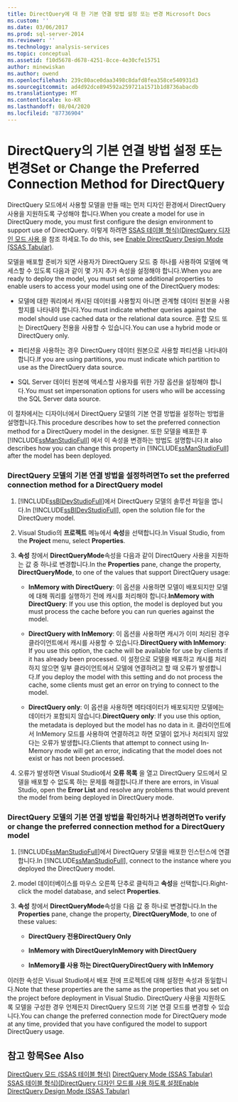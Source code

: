 ```yaml
---
title: DirectQuery에 대 한 기본 연결 방법 설정 또는 변경 Microsoft Docs
ms.custom: ''
ms.date: 03/06/2017
ms.prod: sql-server-2014
ms.reviewer: ''
ms.technology: analysis-services
ms.topic: conceptual
ms.assetid: f10d5678-d678-4251-8cce-4e30cfe15751
author: minewiskan
ms.author: owend
ms.openlocfilehash: 239c80ace0daa3498c8dafd8fea358ce540931d3
ms.sourcegitcommit: ad4d92dce894592a259721a1571b1d8736abacdb
ms.translationtype: MT
ms.contentlocale: ko-KR
ms.lasthandoff: 08/04/2020
ms.locfileid: "87736904"
---
```

# <a name="set-or-change-the-preferred-connection-method-for-directquery"></a><span data-ttu-id="57a86-102">DirectQuery의 기본 연결 방법 설정 또는 변경</span><span class="sxs-lookup"><span data-stu-id="57a86-102">Set or Change the Preferred Connection Method for DirectQuery</span></span>
  <span data-ttu-id="57a86-103">DirectQuery 모드에서 사용할 모델을 만들 때는 먼저 디자인 환경에서 DirectQuery 사용을 지원하도록 구성해야 합니다.</span><span class="sxs-lookup"><span data-stu-id="57a86-103">When you create a model for use in DirectQuery mode, you must first configure the design environment to support use of DirectQuery.</span></span> <span data-ttu-id="57a86-104">이렇게 하려면 [SSAS 테이블 형식&#41;&#40;DirectQuery 디자인 모드 사용 ](tabular-models/enable-directquery-mode-in-ssdt.md)을 참조 하세요.</span><span class="sxs-lookup"><span data-stu-id="57a86-104">To do this, see [Enable DirectQuery Design Mode &#40;SSAS Tabular&#41;](tabular-models/enable-directquery-mode-in-ssdt.md).</span></span>  
  
 <span data-ttu-id="57a86-105">모델을 배포할 준비가 되면 사용자가 DirectQuery 모드 중 하나를 사용하여 모델에 액세스할 수 있도록 다음과 같이 몇 가지 추가 속성을 설정해야 합니다.</span><span class="sxs-lookup"><span data-stu-id="57a86-105">When you are ready to deploy the model, you must set some additional properties to enable users to access your model using one of the DirectQuery modes:</span></span>  
  
-   <span data-ttu-id="57a86-106">모델에 대한 쿼리에서 캐시된 데이터를 사용할지 아니면 관계형 데이터 원본을 사용할지를 나타내야 합니다.</span><span class="sxs-lookup"><span data-stu-id="57a86-106">You must indicate whether queries against the model should use cached data or the relational data source.</span></span> <span data-ttu-id="57a86-107">혼합 모드 또는 DirectQuery 전용을 사용할 수 있습니다.</span><span class="sxs-lookup"><span data-stu-id="57a86-107">You can use a hybrid mode or DirectQuery only.</span></span>  
  
-   <span data-ttu-id="57a86-108">파티션을 사용하는 경우 DirectQuery 데이터 원본으로 사용할 파티션을 나타내야 합니다.</span><span class="sxs-lookup"><span data-stu-id="57a86-108">If you are using partitions, you must indicate which partition to use as the DirectQuery data source.</span></span>  
  
-   <span data-ttu-id="57a86-109">SQL Server 데이터 원본에 액세스할 사용자를 위한 가장 옵션을 설정해야 합니다.</span><span class="sxs-lookup"><span data-stu-id="57a86-109">You must set impersonation options for users who will be accessing the SQL Server data source.</span></span>  
  
 <span data-ttu-id="57a86-110">이 절차에서는 디자이너에서 DirectQuery 모델의 기본 연결 방법을 설정하는 방법을 설명합니다.</span><span class="sxs-lookup"><span data-stu-id="57a86-110">This procedure describes how to set the preferred connection method for a DirectQuery model in the designer.</span></span> <span data-ttu-id="57a86-111">또한 모델을 배포한 후 [!INCLUDE[ssManStudioFull](../includes/ssmanstudiofull-md.md)] 에서 이 속성을 변경하는 방법도 설명합니다.</span><span class="sxs-lookup"><span data-stu-id="57a86-111">It also describes how you can change this property in [!INCLUDE[ssManStudioFull](../includes/ssmanstudiofull-md.md)] after the model has been deployed.</span></span>  
  
### <a name="to-set-the-preferred-connection-method-for-a-directquery-model"></a><span data-ttu-id="57a86-112">DirectQuery 모델의 기본 연결 방법을 설정하려면</span><span class="sxs-lookup"><span data-stu-id="57a86-112">To set the preferred connection method for a DirectQuery model</span></span>  
  
1.  <span data-ttu-id="57a86-113">[!INCLUDE[ssBIDevStudioFull](../includes/ssbidevstudiofull-md.md)]에서 DirectQuery 모델의 솔루션 파일을 엽니다.</span><span class="sxs-lookup"><span data-stu-id="57a86-113">In [!INCLUDE[ssBIDevStudioFull](../includes/ssbidevstudiofull-md.md)], open the solution file for the DirectQuery model.</span></span>  
  
2.  <span data-ttu-id="57a86-114">Visual Studio의 **프로젝트** 메뉴에서 **속성**을 선택합니다.</span><span class="sxs-lookup"><span data-stu-id="57a86-114">In Visual Studio, from the **Project** menu, select **Properties**.</span></span>  
  
3.  <span data-ttu-id="57a86-115">**속성** 창에서 **DirectQueryMode**속성을 다음과 같이 DirectQuery 사용을 지원하는 값 중 하나로 변경합니다.</span><span class="sxs-lookup"><span data-stu-id="57a86-115">In the **Properties** pane, change the property, **DirectQueryMode**, to one of the values that support DirectQuery usage:</span></span>  
  
    -   <span data-ttu-id="57a86-116">**InMemory with DirectQuery**: 이 옵션을 사용하면 모델이 배포되지만 모델에 대해 쿼리를 실행하기 전에 캐시를 처리해야 합니다.</span><span class="sxs-lookup"><span data-stu-id="57a86-116">**InMemory with DirectQuery**: If you use this option, the model is deployed but you must process the cache before you can run queries against the model.</span></span>  
  
    -   <span data-ttu-id="57a86-117">**DirectQuery with InMemory**: 이 옵션을 사용하면 캐시가 이미 처리된 경우 클라이언트에서 캐시를 사용할 수 있습니다.</span><span class="sxs-lookup"><span data-stu-id="57a86-117">**DirectQuery with InMemory**: If you use this option, the cache will be available for use by clients if it has already been processed.</span></span> <span data-ttu-id="57a86-118">이 설정으로 모델을 배포하고 캐시를 처리하지 않으면 일부 클라이언트에서 모델에 연결하려고 할 때 오류가 발생합니다.</span><span class="sxs-lookup"><span data-stu-id="57a86-118">If you deploy the model with this setting and do not process the cache, some clients must get an error on trying to connect to the model.</span></span>  
  
    -   <span data-ttu-id="57a86-119">**DirectQuery only**: 이 옵션을 사용하면 메타데이터가 배포되지만 모델에는 데이터가 포함되지 않습니다.</span><span class="sxs-lookup"><span data-stu-id="57a86-119">**DirectQuery only**: If you use this option, the metadata is deployed but the model has no data in it.</span></span> <span data-ttu-id="57a86-120">클라이언트에서 InMemory 모드를 사용하여 연결하려고 하면 모델이 없거나 처리되지 않았다는 오류가 발생합니다.</span><span class="sxs-lookup"><span data-stu-id="57a86-120">Clients that attempt to connect using In-Memory mode will get an error, indicating that the model does not exist or has not been processed.</span></span>  
  
4.  <span data-ttu-id="57a86-121">오류가 발생하면 Visual Studio에서 **오류 목록** 을 열고 DirectQuery 모드에서 모델을 배포할 수 없도록 하는 문제를 해결합니다.</span><span class="sxs-lookup"><span data-stu-id="57a86-121">If there are errors, in Visual Studio, open the **Error List** and resolve any problems that would prevent the model from being deployed in DirectQuery mode.</span></span>  
  
### <a name="to-verify-or-change-the-preferred-connection-method-for-a-directquery-model"></a><span data-ttu-id="57a86-122">DirectQuery 모델의 기본 연결 방법을 확인하거나 변경하려면</span><span class="sxs-lookup"><span data-stu-id="57a86-122">To verify or change the preferred connection method for a DirectQuery model</span></span>  
  
1.  <span data-ttu-id="57a86-123">[!INCLUDE[ssManStudioFull](../includes/ssmanstudiofull-md.md)]에서 DirectQuery 모델을 배포한 인스턴스에 연결합니다.</span><span class="sxs-lookup"><span data-stu-id="57a86-123">In [!INCLUDE[ssManStudioFull](../includes/ssmanstudiofull-md.md)], connect to the instance where you deployed the DirectQuery model.</span></span>  
  
2.  <span data-ttu-id="57a86-124">model 데이터베이스를 마우스 오른쪽 단추로 클릭하고 **속성**을 선택합니다.</span><span class="sxs-lookup"><span data-stu-id="57a86-124">Right-click the model database, and select **Properties**.</span></span>  
  
3.  <span data-ttu-id="57a86-125">**속성** 창에서 **DirectQueryMode**속성을 다음 값 중 하나로 변경합니다.</span><span class="sxs-lookup"><span data-stu-id="57a86-125">In the **Properties** pane, change the property, **DirectQueryMode**, to one of these values:</span></span>  
  
    -   <span data-ttu-id="57a86-126">**DirectQuery 전용**</span><span class="sxs-lookup"><span data-stu-id="57a86-126">**DirectQuery Only**</span></span>  
  
    -   <span data-ttu-id="57a86-127">**InMemory with DirectQuery**</span><span class="sxs-lookup"><span data-stu-id="57a86-127">**InMemory with DirectQuery**</span></span>  
  
    -   <span data-ttu-id="57a86-128">**InMemory를 사용 하는 DirectQuery**</span><span class="sxs-lookup"><span data-stu-id="57a86-128">**DirectQuery with InMemory**</span></span>  
  
 <span data-ttu-id="57a86-129">이러한 속성은 Visual Studio에서 배포 전에 프로젝트에 대해 설정한 속성과 동일합니다.</span><span class="sxs-lookup"><span data-stu-id="57a86-129">Note that these properties are the same as the properties that you set on the project before deployment in Visual Studio.</span></span> <span data-ttu-id="57a86-130">DirectQuery 사용을 지원하도록 모델을 구성한 경우 언제든지 DirectQuery 모드의 기본 연결 모드를 변경할 수 있습니다.</span><span class="sxs-lookup"><span data-stu-id="57a86-130">You can change the preferred connection mode for DirectQuery mode at any time, provided that you have configured the model to support DirectQuery usage.</span></span>  
  
## <a name="see-also"></a><span data-ttu-id="57a86-131">참고 항목</span><span class="sxs-lookup"><span data-stu-id="57a86-131">See Also</span></span>  
 <span data-ttu-id="57a86-132">[DirectQuery 모드 &#40;SSAS 테이블 형식&#41;](tabular-models/directquery-mode-ssas-tabular.md) </span><span class="sxs-lookup"><span data-stu-id="57a86-132">[DirectQuery Mode &#40;SSAS Tabular&#41;](tabular-models/directquery-mode-ssas-tabular.md) </span></span>  
 [<span data-ttu-id="57a86-133">SSAS 테이블 형식&#41;&#40;DirectQuery 디자인 모드를 사용 하도록 설정</span><span class="sxs-lookup"><span data-stu-id="57a86-133">Enable DirectQuery Design Mode &#40;SSAS Tabular&#41;</span></span>](tabular-models/enable-directquery-mode-in-ssdt.md)  
  
  
